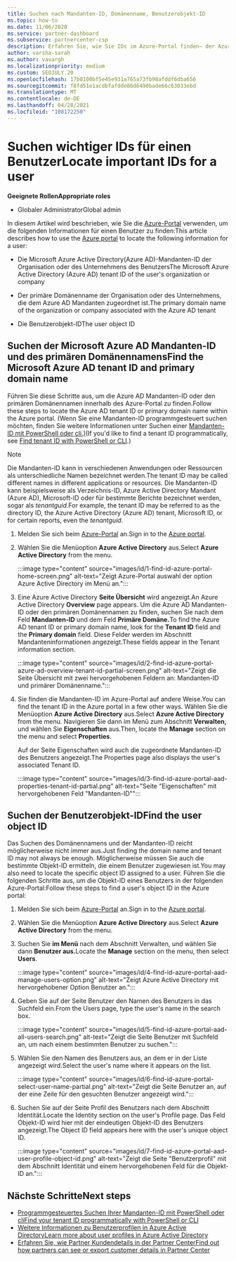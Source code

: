 ```yaml
---
title: Suchen nach Mandanten-ID, Domänenname, Benutzerobjekt-ID
ms.topic: how-to
ms.date: 11/06/2020
ms.service: partner-dashboard
ms.subservice: partnercenter-csp
description: Erfahren Sie, wie Sie IDs im Azure-Portal finden– der Azure AD Mandanten-ID, des Domänennamens oder einer bestimmten Benutzerobjekt-ID einer Organisation. Einige Aufgaben benötigen diese Informationen.
author: varsha-sarah
ms.author: vavargh
ms.localizationpriority: medium
ms.custom: SEOJULY.20
ms.openlocfilehash: 17b0100bf5e45e931a765a73fb98afddf6dba656
ms.sourcegitcommit: f8fd51e1acdbfafdde86d6490bade66c63033ebd
ms.translationtype: MT
ms.contentlocale: de-DE
ms.lasthandoff: 04/28/2021
ms.locfileid: "108172250"
---
```

# <a name="locate-important-ids-for-a-user"></a><span data-ttu-id="89028-104">Suchen wichtiger IDs für einen Benutzer</span><span class="sxs-lookup"><span data-stu-id="89028-104">Locate important IDs for a user</span></span>

<span data-ttu-id="89028-105">**Geeignete Rollen**</span><span class="sxs-lookup"><span data-stu-id="89028-105">**Appropriate roles**</span></span>

- <span data-ttu-id="89028-106">Globaler Administrator</span><span class="sxs-lookup"><span data-stu-id="89028-106">Global admin</span></span>

<span data-ttu-id="89028-107">In diesem Artikel wird beschrieben, wie Sie die [Azure-Portal](https://portal.azure.com/) verwenden, um die folgenden Informationen für einen Benutzer zu finden:</span><span class="sxs-lookup"><span data-stu-id="89028-107">This article describes how to use the [Azure portal](https://portal.azure.com/) to locate the following information for a user:</span></span>

- <span data-ttu-id="89028-108">Die Microsoft Azure Active Directory(Azure AD)-Mandanten-ID der Organisation oder des Unternehmens des Benutzers</span><span class="sxs-lookup"><span data-stu-id="89028-108">The Microsoft Azure Active Directory (Azure AD) tenant ID of the user's organization or company</span></span>

- <span data-ttu-id="89028-109">Der primäre Domänenname der Organisation oder des Unternehmens, die dem Azure AD Mandanten zugeordnet ist.</span><span class="sxs-lookup"><span data-stu-id="89028-109">The primary domain name of the organization or company associated with the Azure AD tenant</span></span>

- <span data-ttu-id="89028-110">Die Benutzerobjekt-ID</span><span class="sxs-lookup"><span data-stu-id="89028-110">The user object ID</span></span>

## <a name="find-the-microsoft-azure-ad-tenant-id-and-primary-domain-name"></a><span data-ttu-id="89028-111">Suchen der Microsoft Azure AD Mandanten-ID und des primären Domänennamens</span><span class="sxs-lookup"><span data-stu-id="89028-111">Find the Microsoft Azure AD tenant ID and primary domain name</span></span>

<span data-ttu-id="89028-112">Führen Sie diese Schritte aus, um die Azure AD Mandanten-ID oder den primären Domänennamen innerhalb des Azure-Portal zu finden.</span><span class="sxs-lookup"><span data-stu-id="89028-112">Follow these steps to locate the Azure AD tenant ID or primary domain name within the Azure portal.</span></span> <span data-ttu-id="89028-113">(Wenn Sie eine Mandanten-ID programmgesteuert suchen möchten, finden Sie weitere Informationen unter Suchen einer [Mandanten-ID mit PowerShell oder cli.)](/azure/active-directory/fundamentals/active-directory-how-to-find-tenant.md#find-tenant-id-with-powershell)</span><span class="sxs-lookup"><span data-stu-id="89028-113">(If you'd like to find a tenant ID programmatically, see [Find tenant ID with PowerShell or CLI](/azure/active-directory/fundamentals/active-directory-how-to-find-tenant.md#find-tenant-id-with-powershell).)</span></span>

> [!NOTE]
> <span data-ttu-id="89028-114">Die Mandanten-ID kann in verschiedenen Anwendungen oder Ressourcen als unterschiedliche Namen bezeichnet werden.</span><span class="sxs-lookup"><span data-stu-id="89028-114">The tenant ID may be called different names in different applications or resources.</span></span> <span data-ttu-id="89028-115">Die Mandanten-ID kann beispielsweise als Verzeichnis-ID, Azure Active Directory Mandant (Azure AD), Microsoft-ID oder für bestimmte Berichte bezeichnet werden, sogar als *tenantguid*.</span><span class="sxs-lookup"><span data-stu-id="89028-115">For example, the tenant ID may be referred to as the directory ID, the Azure Active Directory (Azure AD) tenant, Microsoft ID, or for certain reports, even the *tenantguid*.</span></span>

1. <span data-ttu-id="89028-116">Melden Sie sich beim [Azure-Portal](https://portal.azure.com/) an.</span><span class="sxs-lookup"><span data-stu-id="89028-116">Sign in to the [Azure portal](https://portal.azure.com/).</span></span>

2. <span data-ttu-id="89028-117">Wählen Sie die Menüoption **Azure Active Directory** aus.</span><span class="sxs-lookup"><span data-stu-id="89028-117">Select **Azure Active Directory** from the menu.</span></span>

   :::image type="content" source="images/id/1-find-id-azure-portal-home-screen.png" alt-text="Zeigt Azure-Portal auswahl der option Azure Active Directory im Menü an.":::

3. <span data-ttu-id="89028-119">Eine Azure Active Directory **Seite Übersicht** wird angezeigt.</span><span class="sxs-lookup"><span data-stu-id="89028-119">An Azure Active Directory **Overview** page appears.</span></span> <span data-ttu-id="89028-120">Um die Azure AD Mandanten-ID oder den primären Domänennamen zu finden, suchen Sie nach dem Feld **Mandanten-ID** und dem Feld **Primäre Domäne.**</span><span class="sxs-lookup"><span data-stu-id="89028-120">To find the Azure AD tenant ID or primary domain name, look for the **Tenant ID** field and the **Primary domain** field.</span></span> <span data-ttu-id="89028-121">Diese Felder werden im Abschnitt Mandanteninformationen angezeigt.</span><span class="sxs-lookup"><span data-stu-id="89028-121">These fields appear in the Tenant information section.</span></span>

   :::image type="content" source="images/id/2-find-id-azure-portal-azure-ad-overview-tenant-id-partial-screen.png" alt-text="Zeigt die Seite Übersicht mit zwei hervorgehobenen Feldern an: Mandanten-ID und primärer Domänenname.":::

4. <span data-ttu-id="89028-123">Sie finden die Mandanten-ID im Azure-Portal auf andere Weise.</span><span class="sxs-lookup"><span data-stu-id="89028-123">You can find the tenant ID in the Azure portal in a few other ways.</span></span> <span data-ttu-id="89028-124">Wählen Sie die Menüoption **Azure Active Directory** aus.</span><span class="sxs-lookup"><span data-stu-id="89028-124">Select **Azure Active Directory** from the menu.</span></span> <span data-ttu-id="89028-125">Navigieren Sie dann im Menü zum Abschnitt **Verwalten,** und wählen Sie **Eigenschaften** aus.</span><span class="sxs-lookup"><span data-stu-id="89028-125">Then, locate the **Manage** section on the menu and select **Properties**.</span></span>

   <span data-ttu-id="89028-126">Auf der Seite Eigenschaften wird auch die zugeordnete Mandanten-ID des Benutzers angezeigt.</span><span class="sxs-lookup"><span data-stu-id="89028-126">The Properties page also displays the user's associated Tenant ID.</span></span>

   :::image type="content" source="images/id/3-find-id-azure-portal-aad-properties-tenant-id-partial.png" alt-text="Seite &quot;Eigenschaften&quot; mit hervorgehobenen Feld &quot;Mandanten-ID&quot;":::

## <a name="find-the-user-object-id"></a><span data-ttu-id="89028-128">Suchen der Benutzerobjekt-ID</span><span class="sxs-lookup"><span data-stu-id="89028-128">Find the user object ID</span></span>

<span data-ttu-id="89028-129">Das Suchen des Domänennamens und der Mandanten-ID reicht möglicherweise nicht immer aus.</span><span class="sxs-lookup"><span data-stu-id="89028-129">Just finding the domain name and tenant ID may not always be enough.</span></span> <span data-ttu-id="89028-130">Möglicherweise müssen Sie auch die bestimmte Objekt-ID ermitteln, die einem Benutzer zugewiesen ist.</span><span class="sxs-lookup"><span data-stu-id="89028-130">You may also need to locate the specific object ID assigned to a user.</span></span> <span data-ttu-id="89028-131">Führen Sie die folgenden Schritte aus, um die Objekt-ID eines Benutzers in der folgenden Azure-Portal:</span><span class="sxs-lookup"><span data-stu-id="89028-131">Follow these steps to find a user's object ID in the Azure portal:</span></span>

1. <span data-ttu-id="89028-132">Melden Sie sich beim [Azure-Portal](https://portal.azure.com/) an.</span><span class="sxs-lookup"><span data-stu-id="89028-132">Sign in to the [Azure portal](https://portal.azure.com/).</span></span>

2. <span data-ttu-id="89028-133">Wählen Sie die Menüoption **Azure Active Directory** aus.</span><span class="sxs-lookup"><span data-stu-id="89028-133">Select **Azure Active Directory** from the menu.</span></span>

3. <span data-ttu-id="89028-134">Suchen Sie **im Menü** nach dem Abschnitt Verwalten, und wählen Sie dann **Benutzer aus.**</span><span class="sxs-lookup"><span data-stu-id="89028-134">Locate the **Manage** section on the menu, then select **Users**.</span></span>

      :::image type="content" source="images/id/4-find-id-azure-portal-aad-manage-users-option.png" alt-text="Zeigt Azure Active Directory mit hervorgehobener Option Benutzer an.":::

4. <span data-ttu-id="89028-136">Geben Sie auf der Seite Benutzer den Namen des Benutzers in das Suchfeld ein.</span><span class="sxs-lookup"><span data-stu-id="89028-136">From the Users page, type the user's name in the search box.</span></span>

      :::image type="content" source="images/id/5-find-id-azure-portal-aad-all-users-search.png" alt-text="Zeigt die Seite Benutzer mit Suchfeld an, um nach einem bestimmten Benutzer zu suchen.":::

5. <span data-ttu-id="89028-138">Wählen Sie den Namen des Benutzers aus, an dem er in der Liste angezeigt wird.</span><span class="sxs-lookup"><span data-stu-id="89028-138">Select the user's name where it appears on the list.</span></span>  

      :::image type="content" source="images/id/6-find-id-azure-portal-select-user-name-partial.png" alt-text="Zeigt die Seite Benutzer an, auf der eine Zeile für den gesuchten Benutzer angezeigt wird.":::

6. <span data-ttu-id="89028-140">Suchen Sie auf der Seite Profil des Benutzers nach dem Abschnitt Identität.</span><span class="sxs-lookup"><span data-stu-id="89028-140">Locate the Identity section on the user's Profile page.</span></span> <span data-ttu-id="89028-141">Das Feld Objekt-ID wird hier mit der eindeutigen Objekt-ID des Benutzers angezeigt.</span><span class="sxs-lookup"><span data-stu-id="89028-141">The Object ID field appears here with the user's unique object ID.</span></span>

      :::image type="content" source="images/id/7-find-id-azure-portal-aad-user-profile-object-id.png" alt-text="Zeigt die Seite &quot;Benutzerprofil&quot; mit dem Abschnitt Identität und einem hervorgehobenen Feld für die Objekt-ID an.":::

## <a name="next-steps"></a><span data-ttu-id="89028-143">Nächste Schritte</span><span class="sxs-lookup"><span data-stu-id="89028-143">Next steps</span></span>

- [<span data-ttu-id="89028-144">Programmgesteuertes Suchen Ihrer Mandanten-ID mit PowerShell oder cli</span><span class="sxs-lookup"><span data-stu-id="89028-144">Find your tenant ID programmatically with PowerShell or CLI</span></span>](/azure/active-directory/fundamentals/active-directory-how-to-find-tenant)
- [<span data-ttu-id="89028-145">Weitere Informationen zu Benutzerprofilen in Azure Active Directory</span><span class="sxs-lookup"><span data-stu-id="89028-145">Learn more about user profiles in Azure Active Directory</span></span>](/azure/active-directory/fundamentals/active-directory-users-profile-azure-portal)
- [<span data-ttu-id="89028-146">Erfahren Sie, wie Partner Kundendetails in der Partner Center</span><span class="sxs-lookup"><span data-stu-id="89028-146">Find out how partners can see or export customer details in Partner Center</span></span>](see-your-customer-list.md)

